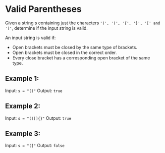 # Valid Parentheses

Given a string s containing just the characters ```'(', ')', '{', '}', '[' and ']'```, determine if the input string is valid.

An input string is valid if:
- Open brackets must be closed by the same type of brackets.
- Open brackets must be closed in the correct order.
- Every close bracket has a corresponding open bracket of the same type.

## Example 1:

Input: ```s = "()"```
Output: ```true```

## Example 2:

Input: ```s = "()[]{}"```
Output: ```true```


## Example 3:

Input: ```s = "(]"```
Output: ```false```